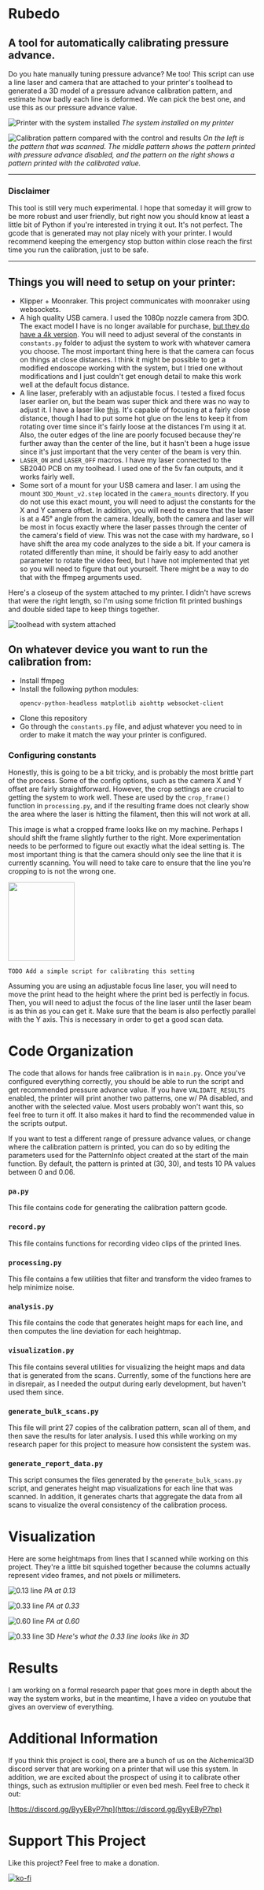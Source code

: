 # Rubedo
## A tool for automatically calibrating pressure advance.
Do you hate manually tuning pressure advance?  Me too!  This script can use a line laser and camera that are attached to your printer's toolhead to generated a 3D model of a pressure advance calibration pattern, and estimate how badly each line is deformed. We can pick the best one, and use this as our pressure advance value.

![Printer with the system installed](graphics/COV_6803.jpg)
*The system installed on my printer*

![Calibration pattern compared with the control and results](graphics/calibration_control_calibrated.png)
*On the left is the pattern that was scanned. The middle pattern shows the pattern printed with pressure advance disabled, and the pattern on the right shows a pattern printed with the calibrated value.*

***
### Disclaimer
This tool is still very much experimental. I hope that someday it will grow to be more robust and user friendly, but right now you should know at least a little bit of Python if you're interested in trying it out. It's not perfect. The gcode that is generated may not play nicely with your printer. I would recommend keeping the emergency stop button within close reach the first time you run the calibration, just to be safe.
***

## Things you will need to setup on your printer:
* Klipper + Moonraker. This project communicates with moonraker using websockets.
* A high quality USB camera. I used the 1080p nozzle camera from 3DO. The exact model I have is no longer available for purchase, [but they do have a 4k version](https://3do.dk/59-dyse-kamera). You will need to adjust several of the constants in `constants.py` folder to adjust the system to work with whatever camera you choose. The most important thing here is that the camera can focus on things at close distances. I think it might be possible to get a modified endoscope working with the system, but I tried one without modifications and I just couldn't get enough detail to make this work well at the default focus distance.
* A line laser, preferably with an adjustable focus. I tested a fixed focus laser earlier on, but the beam was super thick and there was no way to adjust it. I have a laser like [this](https://www.amazon.com/module-Industrial-Module-adjustable-point-2packs/dp/B0BX6Q9FD8/). It's capable of focusing at a fairly close distance, though I had to put some hot glue on the lens to keep it from rotating over time since it's fairly loose at the distances I'm using it at.  Also, the outer edges of the line are poorly focused because they're further away than the center of the line, but it hasn't been a huge issue since it's just important that the very center of the beam is very thin.
* `LASER_ON` and `LASER_OFF` macros. I have my laser connected to the SB2040 PCB on my toolhead. I used one of the 5v fan outputs, and it works fairly well.
* Some sort of a mount for your USB camera and laser. I am using the mount `3DO_Mount_v2.step` located in the `camera_mounts` directory. If you do not use this exact mount, you will need to adjust the constants for the X and Y camera offset.  In addition, you will need to ensure that the laser is at a 45° angle from the camera. Ideally, both the camera and laser will be most in focus exactly where the laser passes through the center of the camera's field of view. This was not the case with my hardware, so I have shift the area my code analyzes to the side a bit. If your camera is rotated differently than mine, it should be fairly easy to add another parameter to rotate the video feed, but I have not implemented that yet so you will need to figure that out yourself. There might be a way to do that with the ffmpeg arguments used.

Here's a closeup of the system attached to my printer.  I didn't have screws that were the right length, so I'm using some friction fit printed bushings and double sided tape to keep things together.

![toolhead with system attached](graphics/laser_mount.jpg)

## On whatever device you want to run the calibration from:
* Install ffmpeg
* Install the following python modules: 
    ```
    opencv-python-headless matplotlib aiohttp websocket-client
    ```
* Clone this repository
* Go through the `constants.py` file, and adjust whatever you need to in order to make it match the way your printer is configured. 

### Configuring constants
Honestly, this is going to be a bit tricky, and is probably the most brittle part of the process.  Some of the config options, such as the camera X and Y offset are fairly straightforward. However, the crop settings are crucial to getting the system to work well. These are used by the `crop_frame()` function in `processing.py`, and if the resulting frame does not clearly show the area where the laser is hitting the filament, then this will not work at all. 

This image is what a cropped frame looks like on my machine. Perhaps I should shift the frame slightly further to the right. More experimentation needs to be performed to figure out exactly what the ideal setting is. The most important thing is that the camera should only see the line that it is currently scanning. You will need to take care to ensure that the line you're cropping to is not the wrong one.

<img src="graphics/cropped.png" width="135" height="160">

```
TODO Add a simple script for calibrating this setting
```

Assuming you are using an adjustable focus line laser, you will need to move the print head to the height where the print bed is perfectly in focus. Then, you will need to adjust the focus of the line laser until the laser beam is as thin as you can get it. Make sure that the beam is also perfectly parallel with the Y axis. This is necessary in order to get a good scan data.

# Code Organization
The code that allows for hands free calibration is in `main.py`. Once you've configured everything correctly, you should be able to run the script and get recommended pressure advance value.  If you have `VALIDATE_RESULTS` enabled, the printer will print another two patterns, one w/ PA disabled, and another with the selected value. Most users probably won't want this, so feel free to turn it off.  It also makes it hard to find the recommended value in the scripts output.

If you want to test a different range of pressure advance values, or change where the calibration pattern is printed, you can do so by editing the parameters used for the PatternInfo object created at the start of the main function. By default, the pattern is printed at (30, 30), and tests 10 PA values between 0 and 0.06.

### `pa.py`
This file contains code for generating the calibration pattern gcode.

### `record.py`
This file contains functions for recording video clips of the printed lines.

### `processing.py`
This file contains a few utilities that filter and transform the video frames to help minimize noise.

### `analysis.py`
This file contains the code that generates height maps for each line, and then computes the line deviation for each heightmap.

### `visualization.py`
This file contains several utilities for visualizing the height maps and data that is generated from the scans. Currently, some of the functions here are in disrepair, as I needed the output during early development, but haven't used them since.

### `generate_bulk_scans.py`
This file will print 27 copies of the calibration pattern, scan all of them, and then save the results for later analysis. I used this while working on my research paper for this project to measure how consistent the system was.

### `generate_report_data.py`
This script consumes the files generated by the `generate_bulk_scans.py` script, and generates height map visualizations for each line that was scanned. In addition, it generates charts that aggregate the data from all scans to visualize the overal consistency of the calibration process.

# Visualization
Here are some heightmaps from lines that I scanned while working on this project.  They're a little bit squished together because the columns actually represent video frames, and not pixels or millimeters.

![0.13 line](graphics/2_0.013_color.png)
*PA at 0.13*

![0.33 line](graphics/5_0.033_color.png)
*PA at 0.33*

![0.60 line](graphics/9_0.060_color.png)
*PA at 0.60*

![0.33 line 3D](graphics/5_0.033_3d.png)
*Here's what the 0.33 line looks like in 3D*

# Results
I am working on a formal research paper that goes more in depth about the way the system works, but in the meantime, I have a video on youtube that gives an overview of everything.

# Additional Information
If you think this project is cool, there are a bunch of us on the Alchemical3D discord server that are working on a printer that will use this system.  In addition, we are excited about the prospect of using it to calibrate other things, such as extrusion multiplier or even bed mesh. Feel free to check it out:

[https://discord.gg/ByyEByP7hp](https://discord.gg/ByyEByP7hp)

# Support This Project
Like this project?  Feel free to make a donation.

[![ko-fi](https://ko-fi.com/img/githubbutton_sm.svg)](https://ko-fi.com/L3L63ISSH)
